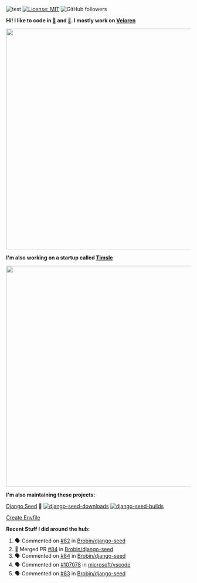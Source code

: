 ![test](https://hits.seeyoufarm.com/api/count/incr/badge.svg?url=https://github.com/AngelOnFira)
[![License: MIT](https://img.shields.io/badge/License-MIT-yellow.svg)](https://opensource.org/licenses/MIT)
![GitHub followers](https://img.shields.io/github/followers/angelonfira?style=social)

**Hi! I like to code in [:crab:](https://www.rust-lang.org/) and [:snake:](https://www.python.org/). I mostly work on [Veloren](https://veloren.net)**

<p align="center">
  <img width="600" src="https://media.discordapp.net/attachments/444005079410802699/730566298073038949/rsz_5f0656b6aa176.png">
</p>

**I'm also working on a startup called [Timsle](https://timsle.com)**

<p align="center">
  <img width="600" src="https://media.discordapp.net/attachments/444005079410802699/730566842674053130/rsz_5f0657242abb4.png">
</p>

**I'm also maintaining these projects:**

[Django Seed](https://github.com/Brobin/django-seed)
:seedling:
[![django-seed-downloads](https://pepy.tech/badge/django-seed)](https://pepy.tech/project/django-seed)
[![django-seed-builds](https://github.com/Brobin/django-seed/workflows/Test/badge.svg)](https://github.com/Brobin/django-seed)

[Create Envfile](https://github.com/SpicyPizza/create-envfile)

**Recent Stuff I did around the hub:**

<!--START_SECTION:activity-->
1. 🗣 Commented on [#82](https://github.com/Brobin/django-seed/issues/82) in [Brobin/django-seed](https://github.com/Brobin/django-seed)
2. 🎉 Merged PR [#84](https://github.com/Brobin/django-seed/pull/84) in [Brobin/django-seed](https://github.com/Brobin/django-seed)
3. 🗣 Commented on [#84](https://github.com/Brobin/django-seed/issues/84) in [Brobin/django-seed](https://github.com/Brobin/django-seed)
4. 🗣 Commented on [#107078](https://github.com/microsoft/vscode/issues/107078) in [microsoft/vscode](https://github.com/microsoft/vscode)
5. 🗣 Commented on [#83](https://github.com/Brobin/django-seed/issues/83) in [Brobin/django-seed](https://github.com/Brobin/django-seed)
<!--END_SECTION:activity-->

